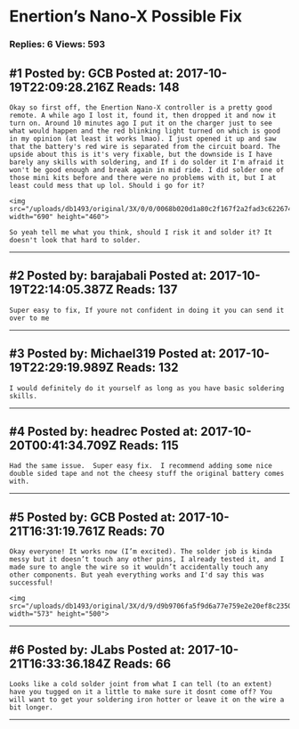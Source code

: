 # Enertion&rsquo;s Nano-X Possible Fix

### Replies: 6 Views: 593

## \#1 Posted by: GCB Posted at: 2017-10-19T22:09:28.216Z Reads: 148

```
Okay so first off, the Enertion Nano-X controller is a pretty good remote. A while ago I lost it, found it, then dropped it and now it turn on. Around 10 minutes ago I put it on the charger just to see what would happen and the red blinking light turned on which is good in my opinion (at least it works lmao). I just opened it up and saw that the battery's red wire is separated from the circuit board. The upside about this is it's very fixable, but the downside is I have barely any skills with soldering, and If i do solder it I'm afraid it won't be good enough and break again in mid ride. I did solder one of those mini kits before and there were no problems with it, but I at least could mess that up lol. Should i go for it?

<img src="/uploads/db1493/original/3X/0/0/0068b020d1a80c2f167f2a2fad3c62267403076c.jpg" width="690" height="460">

So yeah tell me what you think, should I risk it and solder it? It doesn't look that hard to solder.
```

---
## \#2 Posted by: barajabali Posted at: 2017-10-19T22:14:05.387Z Reads: 137

```
Super easy to fix, If youre not confident in doing it you can send it over to me
```

---
## \#3 Posted by: Michael319 Posted at: 2017-10-19T22:29:19.989Z Reads: 132

```
I would definitely do it yourself as long as you have basic soldering skills.
```

---
## \#4 Posted by: headrec Posted at: 2017-10-20T00:41:34.709Z Reads: 115

```
Had the same issue.  Super easy fix.  I recommend adding some nice double sided tape and not the cheesy stuff the original battery comes with.
```

---
## \#5 Posted by: GCB Posted at: 2017-10-21T16:31:19.761Z Reads: 70

```
Okay everyone! It works now (I’m excited). The solder job is kinda messy but it doesn’t touch any other pins, I already tested it, and I made sure to angle the wire so it wouldn’t accidentally touch any other components. But yeah everything works and I'd say this was successful!

<img src="/uploads/db1493/original/3X/d/9/d9b9706fa5f9d6a77e759e2e20ef8c235090d90d.jpg" width="573" height="500">
```

---
## \#6 Posted by: JLabs Posted at: 2017-10-21T16:33:36.184Z Reads: 66

```
Looks like a cold solder joint from what I can tell (to an extent) have you tugged on it a little to make sure it dosnt come off? You will want to get your soldering iron hotter or leave it on the wire a bit longer.
```

---
